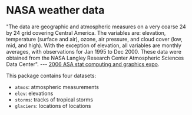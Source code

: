 # NASA weather data

"The data are geographic and atmospheric measures on a very coarse 24 by 24 grid covering Central America. The variables are: elevation, temperature (surface and air), ozone, air pressure, and cloud cover (low, mid, and high). With the exception of elevation, all variables are monthly averages, with observations for Jan 1995 to Dec 2000. These data were obtained from the NASA Langley Research Center Atmospheric Sciences Data Center". --- [2006 ASA stat computing and graphics expo](http://stat-computing.org/dataexpo/2006/).

This package contains four datasets:

* `atmos`: atmospheric measurements
* `elev`: elevations
* `storms`: tracks of tropical storms
* `glaciers`: locations of locations



